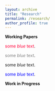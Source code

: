```yaml
---
layout: archive
title: "Research"
permalink: /research/
author_profile: true
---
```


**Working Papers**

<span style="color:#ff0038">some *blue* text</span>.

<span style="color:gray">some *blue* text</span>.

<span style="color:$gray">some *blue* text</span>.

<span style="color:blue">some *blue* text</span>.


**Work in Progress**

